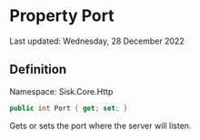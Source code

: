 # Property Port
Last updated: Wednesday, 28 December 2022

## Definition
Namespace: Sisk.Core.Http

```csharp
public int Port { get; set; }
```

Gets or sets the port where the server will listen.

